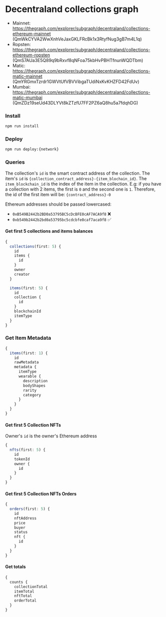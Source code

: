 # Decentraland collections graph

- Mainnet: https://thegraph.com/explorer/subgraph/decentraland/collections-ethereum-mainnet (QmWkCYVA2WwXnhVeJaxGKLFRcBk1x3RtyfNug3gB7m4L1q)
- Ropsten: https://thegraph.com/explorer/subgraph/decentraland/collections-ethereum-ropsten (QmS7AUa3E5Q89q9bRxvf8qNFoa75kbHvPBHTfnunWQDTbm)
- Matic: https://thegraph.com/explorer/subgraph/decentraland/collections-matic-mainnet (QmYRGmxTzrdr1GWVtUfVBVVibgaTUdiNxKvKHZFD42FdUv)
- Mumbai: https://thegraph.com/explorer/subgraph/decentraland/collections-matic-mumbai (QmZDz19seUd43DLYVt8kZTzfU7FF2PZ6aQ8hu5a7fdqhDG)

### Install

```bash
npm run install
```

### Deploy

```bash
npm run deploy:{network}
```

### Queries

The collection's `id` is the smart contract address of the collection.
The item's `id` is `{collection_contract_address}-{item_blochain_id}`. The `item_blockchain_id` is the index of the item in the collection. E.g: if you have a collection with 2 items, the first is `0` and the second one is `1`. Therefore, the id of the first item will be: `{contract_address}-0`

Ethereum addresses should be passed lowercased:

- `0xB549B2442b2BD0a53795BC5cDcBFE0cAF7ACA9f8` ❌
- `0xb549b2442b2bd0a53795bc5cdcbfe0caf7aca9f8` ✅

#### Get first 5 collections and items balances

```typescript
{
  collections(first: 5) {
    id
    items {
      id
    }
    owner
    creator
  }

  items(first: 5) {
    id
    collection {
      id
    }
    blockchainId
    itemType
  }
}
```

### Get Item Metadata

```typescript
{
  items(first: 1) {
    id
    rawMetadata
    metadata {
      itemType
      wearable {
        description
        bodyShapes
        rarity
        category
      }
    }
  }
}
```

#### Get first 5 Collection NFTs

Owner's `id` is the owner's Ethereum address

```typescript
{
  nfts(first: 5) {
    id
    tokenId
    owner {
      id
    }
  }
}
```

#### Get first 5 Collection NFTs Orders

```typescript
{
  orders(first: 5) {
    id
    nftAddress
    price
    buyer
    status
    nft {
      id
    }
  }
}
```

#### Get totals

```typescript
{
  counts {
    collectionTotal
    itemTotal
    nftTotal
    orderTotal
  }
}
```
